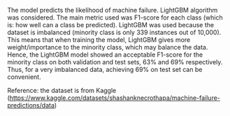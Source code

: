 The model predicts the likelihood of machine failure. LightGBM algorithm was considered. The main metric used was F1-score for each class (which is: how well can a class be predicted). LightGBM was used because the dataset is imbalanced (minority class is only 339 instances out of 10,000). This means that when training the model, LightGBM gives more weight/importance to the minority class, which may balance the data. Hence, the LightGBM model showed an acceptable F1-score for the minority class on both validation and test sets, 63% and 69% respectively. Thus, for a very imbalanced data, achieving 69% on test set can be convenient.  

Reference: 
the dataset is from Kaggle (https://www.kaggle.com/datasets/shashanknecrothapa/machine-failure-predictions/data)
